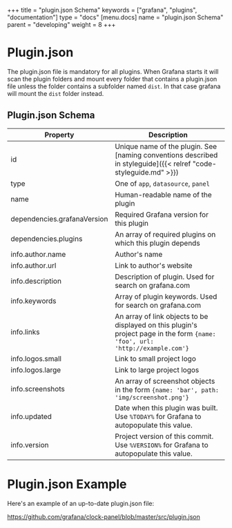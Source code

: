 +++
title = "plugin.json Schema"
keywords = ["grafana", "plugins", "documentation"]
type = "docs"
[menu.docs]
name = "plugin.json Schema"
parent = "developing"
weight = 8
+++

# Plugin.json

The plugin.json file is mandatory for all plugins. When Grafana starts it will scan the plugin folders and mount every folder that contains a plugin.json file unless the folder contains a subfolder named `dist`. In that case grafana will mount the `dist` folder instead.

## Plugin.json Schema

| Property                    | Description                                                                                                                   |
| --------------------------- | ----------------------------------------------------------------------------------------------------------------------------- |
| id                          | Unique name of the plugin. See [naming conventions described in styleguide]({{< relref "code-styleguide.md" >}})              |
| type                        | One of `app`, `datasource`, `panel`                                                                                           |
| name                        | Human-readable name of the plugin                                                                                             |
| dependencies.grafanaVersion | Required Grafana version for this plugin                                                                                      |
| dependencies.plugins        | An array of required plugins on which this plugin depends                                                                     |
| info.author.name            | Author's name                                                                                                                 |
| info.author.url             | Link to author's website                                                                                                      |
| info.description            | Description of plugin. Used for search on grafana.com                                                                         |
| info.keywords               | Array of plugin keywords. Used for search on grafana.com                                                                      |
| info.links                  | An array of link objects to be displayed on this plugin's project page in the form `{name: 'foo', url: 'http://example.com'}` |
| info.logos.small            | Link to small project logo                                                                                                    |
| info.logos.large            | Link to large project logos                                                                                                   |
| info.screenshots            | An array of screenshot objects in the form `{name: 'bar', path: 'img/screenshot.png'}`                                        |
| info.updated                | Date when this plugin was built. Use `%TODAY%` for Grafana to autopopulate this value.                                        |
| info.version                | Project version of this commit. Use `%VERSION%` for Grafana to autopopulate this value.                                      |

# Plugin.json Example

Here's an example of an up-to-date plugin.json file:

https://github.com/grafana/clock-panel/blob/master/src/plugin.json
